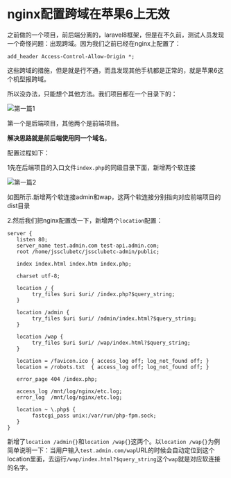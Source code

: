 # nginx配置跨域在苹果6上无效

之前做的一个项目，前后端分离的，laravel8框架，但是在不久前，测试人员发现一个奇怪问题：出现跨域。因为我们之前已经在nginx上配置了：

```
add_header Access-Control-Allow-Origin *;
```

这些跨域的措施，但是就是行不通，而且发现其他手机都是正常的，就是苹果6这个机型报跨域。

所以没办法，只能想个其他方法。我们项目都在一个目录下的：

![第一篇1](https://cdn.jsdelivr.net/gh/xyf1096415969/blogImgs@main/imgs/Nginx/第一篇1.png)

第一个是后端项目，其他两个是前端项目。

**解决思路就是前后端使用同一个域名**。

配置过程如下：

1先在后端项目的入口文件`index.php`的同级目录下面，新增两个软连接

![第一篇2](https://cdn.jsdelivr.net/gh/xyf1096415969/blogImgs@main/imgs/Nginx/第一篇2.png)

如图所示.新增两个软连接admin和wap，这两个软连接分别指向对应前端项目的dist目录

2.然后我们把nginx配置改一下，新增两个`location`配置：

```
server {
   listen 80;
   server_name test.admin.com test-api.admin.com;
   root /home/jssclubetc/jssclubetc-admin/public;

   index index.html index.htm index.php;

   charset utf-8;

   location / {
        try_files $uri $uri/ /index.php?$query_string;
   }

   location /admin {
        try_files $uri $uri/ /admin/index.html?$query_string;
   }

   location /wap {
        try_files $uri $uri/ /wap/index.html?$query_string;
   }

   location = /favicon.ico { access_log off; log_not_found off; }
   location = /robots.txt  { access_log off; log_not_found off; }

   error_page 404 /index.php;

   access_log /mnt/log/nginx/etc.log;
   error_log  /mnt/log/nginx/etc.log;

   location ~ \.php$ {
        fastcgi_pass unix:/var/run/php-fpm.sock;
   }
} 
```

新增了`location /admin{}`和`location /wap{}`这两个。以`location /wap{}`为例简单说明一下：当用户输入`test.admin.com/wap`URL的时候会自动定位到这个location里面，去运行`/wap/index.html?$query_string`这个`wap`就是对应软连接的名字。